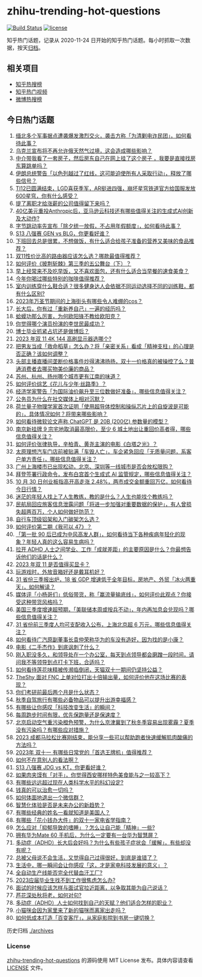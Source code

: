 # zhihu-trending-hot-questions

[![Build Status](https://github.com/justjavac/zhihu-trending-hot-questions/workflows/ci/badge.svg?branch=master)](https://github.com/justjavac/zhihu-trending-hot-questions/actions)
[![license](https://img.shields.io/github/license/justjavac/zhihu-trending-hot-questions)](https://github.com/justjavac/zhihu-trending-hot-questions/blob/master/LICENSE)

知乎热门话题，记录从 2020-11-24
日开始的知乎热门话题。每小时抓取一次数据，按天[归档](./archives)。

## 相关项目

- [知乎热搜榜](https://github.com/justjavac/zhihu-trending-top-search)
- [知乎热门视频](https://github.com/justjavac/zhihu-trending-hot-video)
- [微博热搜榜](https://github.com/justjavac/weibo-trending-hot-search)

## 今日热门话题

<!-- BEGIN -->
<!-- 最后更新时间 Tue Oct 31 2023 03:11:43 GMT+0800 (China Standard Time) -->

1. [缅北多个军事据点遭袭爆发激烈交火，袭击方称「为清剿电诈民团」，如何看待此事？](https://www.zhihu.com/question/628144974)
1. [乌克兰宣布将不再允许俄天然气过境，这会造成哪些影响？](https://www.zhihu.com/question/628355727)
1. [中介带我看了一套房子，然后房东自己在网上挂了这个房子 ，我要是直接找房东算跳单吗？](https://www.zhihu.com/question/625877849)
1. [伊朗总统警告「以色列越过了红线，这可能迫使所有人采取行动」，释放了哪些信号？](https://www.zhihu.com/question/628383235)
1. [TI12已圆满结束，LGD喜获季军，AR挺进四强，崩坏星穹铁道官方给国服发放600星穹，你有什么感受？](https://www.zhihu.com/question/628355850)
1. [提了离职才给涨薪的公司值得留下来吗？](https://www.zhihu.com/question/622559001)
1. [40亿美元重投Anthropic后，亚马逊云科技还有哪些值得关注的生成式AI创新及大动作?](https://www.zhihu.com/question/626355061)
1. [字节跳动率先宣布「除夕统一放假，不占用年假额度」，如何看待此事？](https://www.zhihu.com/question/628383844)
1. [S13 八强赛 GEN vs BLG，你更看好谁？](https://www.zhihu.com/question/628297932)
1. [下班回去总是很累，不想做饭，有什么适合给孩子准备的营养又美味的食品推荐？](https://www.zhihu.com/question/623279566)
1. [双11性价比高的路由器应该怎么选？哪款最值得推荐？](https://www.zhihu.com/question/628371847)
1. [如何评价《披荆斩棘》第三季的五公舞台（下）？](https://www.zhihu.com/question/628162587)
1. [早上经常来不及吃早饭，又不喜欢面包，还有什么适合当早餐的速食美食？](https://www.zhihu.com/question/622345290)
1. [今年你喝过哪些特别的咖啡值得推荐？](https://www.zhihu.com/question/614547000)
1. [室内训练穿什么鞋合适？很多健身达人会依据不同运动选择不同的训练鞋，都有什么区别?](https://www.zhihu.com/question/628025514)
1. [2023年万圣节期间的上海街头有哪些令人难绷的cos？](https://www.zhihu.com/question/628315990)
1. [长大后，你有过「重新养自己」一遍的经历吗？](https://www.zhihu.com/question/627546277)
1. [蛤蟆功那么厉害，为何欧阳锋不教给欧阳克？](https://www.zhihu.com/question/628151168)
1. [你觉得哪个演员扮演的李世民最成功？](https://www.zhihu.com/question/599919931)
1. [博士毕业抓紧占坑还是做博后？](https://www.zhihu.com/question/627446861)
1. [2023 年双 11 4K 144 高刷显示器选哪个?](https://www.zhihu.com/question/626466330)
1. [把男友当成「救命稻草」怎么办？将「亲密关系」看成「精神支柱」的心理是否正确？该如何调整？](https://www.zhihu.com/question/626763429)
1. [头部主播直播间垄断价格事件炒得沸沸扬扬，双十一价格真的被操控了么？普通消费者去哪买物美价廉的商品？](https://www.zhihu.com/question/628069078)
1. [苏州、杭州、扬州哪个城市更有江南的味道？](https://www.zhihu.com/question/64909932)
1. [如何评价综艺《花儿与少年·丝路季》？](https://www.zhihu.com/question/627722253)
1. [经济学家警告「为国际油价飙升至三位数做好准备」，哪些信息值得关注？](https://www.zhihu.com/question/628340735)
1. [公务员为什么在社交媒体上相对沉默？](https://www.zhihu.com/question/627985800)
1. [荷兰量子物理学家首次证明「使用超导体控制和操纵芯片上的自旋波是可能的」，具体情况如何？将带来哪些影响？](https://www.zhihu.com/question/628353873)
1. [如何看待微软论文声称 ChatGPT 是 20B (200亿) 参数量的模型？](https://www.zhihu.com/question/628395521)
1. [南京新挂牌 9 宗宅地取消最高限价，至少 6 城土地出让重回价高者得，哪些信息值得关注？](https://www.zhihu.com/question/628358526)
1. [如何评价张律执导，辛柏青、黄尧主演的电影《白塔之光》？](https://www.zhihu.com/question/585399994)
1. [太原理想汽车门店前被贴满「车毁人亡」，车企紧急回应「无质量问题，系客户单方责任」，哪些信息值得关注？](https://www.zhihu.com/question/628287474)
1. [广州上海楼市已出现松动，北京、深圳等一线城市是否会放松限购？](https://www.zhihu.com/question/628286309)
1. [拜登签署行政命令，发布白宫首个生成式 AI 监管规定，哪些信息值得关注？](https://www.zhihu.com/question/628417119)
1. [10 月 30 日创业板指高开高走涨 2.48%，两市成交金额重回万亿，如何看待今日行情？](https://www.zhihu.com/question/628346138)
1. [迷茫的年轻人找上了人生教练，教的是什么？人生也能找个教练吗？](https://www.zhihu.com/question/628303432)
1. [民航局回应旅客信息泄露问题「将进一步加强对重要数据的保护」，有人曾损失超两百万，个人如何做好防范？](https://www.zhihu.com/question/628287449)
1. [自行车顶级铝架和入门碳架怎么选？](https://www.zhihu.com/question/627530624)
1. [如何评价第二期《我可以 47》？](https://www.zhihu.com/question/628184057)
1. [「第一批 90 后已成为中风高发人群」，如何看待当下各种疾病年轻化的现象？年轻人真的这么容易生病吗？](https://www.zhihu.com/question/628355843)
1. [拉开 ADHD 人士之间学业、工作「成就差距」的主要原因是什么？你最想告诉他们的话是什么？](https://www.zhihu.com/question/627744070)
1. [2023 年双 11 是否值得买显卡？](https://www.zhihu.com/question/626466370)
1. [玩游戏时，外放音箱好还是戴耳机好？](https://www.zhihu.com/question/625687590)
1. [31 省份三季报出炉，18 省 GDP 增速低于全年目标，房地产、外贸「冰火两重天」，如何解读？](https://www.zhihu.com/question/628372203)
1. [媒体评「小杨哥们」低俗带货，称「赢流量输底线」，如何评价此观点？你接受这种带货风格吗？](https://www.zhihu.com/question/628369425)
1. [美国三季度增速超预期，「美联储本周或按兵不动」，年内再加息会兑现吗？哪些信息值得关注？](https://www.zhihu.com/question/628349720)
1. [31 省份前三季度人均可支配收入公布，上海北京超 6 万元，哪些信息值得关注？](https://www.zhihu.com/question/628378021)
1. [如何看待广汽原副董事长袁仲荣称华为的车没有造好，因为找的是小康？](https://www.zhihu.com/question/628295306)
1. [电影《二手杰作》到底讽刺了什么？](https://www.zhihu.com/question/628016946)
1. [刚入职没多久，和领导处在一个办公室，每天到点领导都会磨蹭一段时间，请问我不等领导到点打卡下班，合适吗？](https://www.zhihu.com/question/628146310)
1. [如何看待莲花味精被传濒临倒闭，天猫双十一期间仍坚持公益？](https://www.zhihu.com/question/628304291)
1. [TheShy 面对 FNC 上单对位打出十倍输出量，如何评价他在这场比赛的表现？](https://www.zhihu.com/question/628283729)
1. [你们考研前最后两个月是什么状态？](https://www.zhihu.com/question/628156690)
1. [秋季自驾旅行有哪些必备物品可以提升出游幸福感？](https://www.zhihu.com/question/628379420)
1. [有哪些让你感叹「科技改变生活」的瞬间？](https://www.zhihu.com/question/628025669)
1. [每周跑步时间有限，优先保跑量还是保速度？](https://www.zhihu.com/question/626806235)
1. [北京启动空气重污染橙色预警，为什么京津冀到了秋冬季容易出现雾霾？夏季没有污染吗？有哪些应对措施？](https://www.zhihu.com/question/628380139)
1. [2023 成都马拉松比赛刚结束，能分享一些可以帮助跑者快速缓解肌肉酸痛的方法吗？](https://www.zhihu.com/question/628270937)
1. [2023年 双十一 有哪些日常党的「首选王牌机」值得推荐？](https://www.zhihu.com/question/628388154)
1. [如何不在意别人的看法啊？](https://www.zhihu.com/question/628367725)
1. [S13 八强赛 JDG vs KT，你更看好谁？](https://www.zhihu.com/question/628297913)
1. [如果肉夹馍有「对手」，你觉得西安哪样特色美食能与之一较高下？](https://www.zhihu.com/question/627877648)
1. [有哪些远远超过现在人类科学水平的科幻设定?](https://www.zhihu.com/question/626348220)
1. [钱真的可以治愈一切吗？](https://www.zhihu.com/question/606531916)
1. [如何体面地退出一个微信群？](https://www.zhihu.com/question/626984953)
1. [智慧化体验是否是未来办公的新趋势？](https://www.zhihu.com/question/628051304)
1. [有哪些经典的姓名一看就知道是美国人？](https://www.zhihu.com/question/265680467)
1. [有哪些「花小钱办大件」的双十一家电省学指南？](https://www.zhihu.com/question/628359848)
1. [怎么应对「抑郁导致的嗜睡」？怎么让自己能「精神」一些?](https://www.zhihu.com/question/624719592)
1. [拥有华为Mate 60 手机后，为什么一定要有一台华为智慧屏？](https://www.zhihu.com/question/628034490)
1. [多动症（ADHD）长大后会好吗？为什么有些孩子症状会「缓解」，有些却没有呢？](https://www.zhihu.com/question/627743107)
1. [总被父母说不会生活，又觉得自己过得很好，到底是谁错了？](https://www.zhihu.com/question/628367814)
1. [生活中，哪一瞬间会让你感叹「这，才是家电科技发展的意义」？](https://www.zhihu.com/question/627878475)
1. [全自动生产线能否完全代替血汗工厂?](https://www.zhihu.com/question/435169703)
1. [2023应届毕业生找不到工作很焦虑怎么办?](https://www.zhihu.com/question/621311530)
1. [面试的时候应该怎样与面试官拉近距离，以争取其能为自己说话？](https://www.zhihu.com/question/628181822)
1. [芦花深处秋将老，如何对句?](https://www.zhihu.com/question/628262076)
1. [多动症（ADHD）人士如何找到自己的天赋？他们适合怎样的职业？](https://www.zhihu.com/question/627743092)
1. [小猫咪会因为家里来了新的猫咪而离家出走吗？](https://www.zhihu.com/question/628026355)
1. [如何低成本打造「百变客厅」，从家庭影院到书房一键切换？](https://www.zhihu.com/question/626821953)

<!-- END -->

历史归档 [./archives](./archives)

### License

[zhihu-trending-hot-questions](https://github.com/justjavac/zhihu-trending-hot-questions)
的源码使用 MIT License 发布。具体内容请查看 [LICENSE](./LICENSE) 文件。
